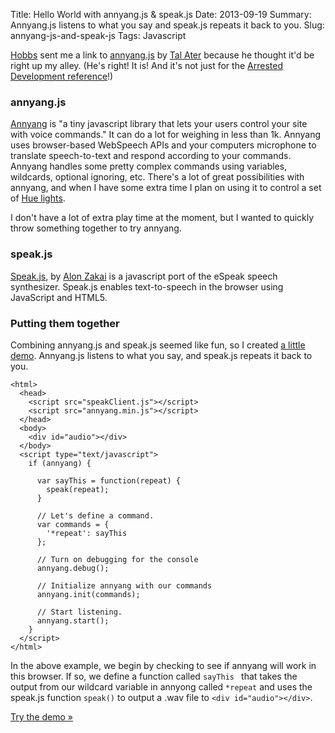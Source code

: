 Title: Hello World with annyang.js &amp;&nbsp;speak.js
Date: 2013-09-19
Summary: Annyang.js listens to what you say and speak.js repeats it back to you.
Slug: annyang-js-and-speak-js
Tags: Javascript

[Hobbs](http://velvetcache.org) sent me a link to [annyang.js](https://www.talater.com/annyang/) by [Tal Ater](https://github.com/TalAter) because he thought it'd be right up my alley. (He's right! It is! And it's not just for the [Arrested Development reference](https://twitter.com/talater/status/380059244017356800)!)

### annyang.js

[Annyang](https://www.talater.com/annyang/) is "a tiny javascript library that lets your users control your site with voice commands." It can do a lot for weighing in less than 1k. Annyang uses browser-based WebSpeech APIs and your computers microphone to translate speech-to-text and respond according to your commands. Annyang handles some pretty complex commands using variables, wildcards, optional ignoring, etc. There's a lot of great possibilities with annyang, and when I have some extra time I plan on using it to control a set of [Hue lights](https://www.meethue.com).

I don't have a lot of extra play time at the moment, but I wanted to quickly throw something together to try annyang. 

### speak.js

[Speak.js](https://github.com/kripken/speak.js/), by [Alon Zakai](https://github.com/kripken) is a javascript port of the eSpeak speech synthesizer. Speak.js enables text-to-speech in the browser using JavaScript and HTML5.

### Putting them together

Combining annyang.js and speak.js seemed like fun, so I created <a href="http://webjam.org/speak/" target="_blank">a little demo</a>. Annyang.js listens to what you say, and speak.js repeats it back to you.

	<html>
	  <head>
	    <script src="speakClient.js"></script>
	    <script src="annyang.min.js"></script>
	  </head>
	  <body>
	    <div id="audio"></div>
	  </body>
	  <script type="text/javascript">
		if (annyang) {
		  	
		  var sayThis = function(repeat) {
		  	speak(repeat);
		  }

		  // Let's define a command.
		  var commands = {
		    '*repeat': sayThis
		  };

	      // Turn on debugging for the console
		  annyang.debug();

		  // Initialize annyang with our commands
		  annyang.init(commands);

		  // Start listening.
		  annyang.start();
		}
	  </script>
	</html>

In the above example, we begin by checking to see if annyang will work in this browser. If so, we define a function called `sayThis ` that takes the output from our wildcard variable in annyong called `*repeat` and uses the speak.js function `speak()` to output a .wav file to `<div id="audio"></div>`.

<a href="http://webjam.org/speak/" target="_blank">Try the demo &raquo;</a>